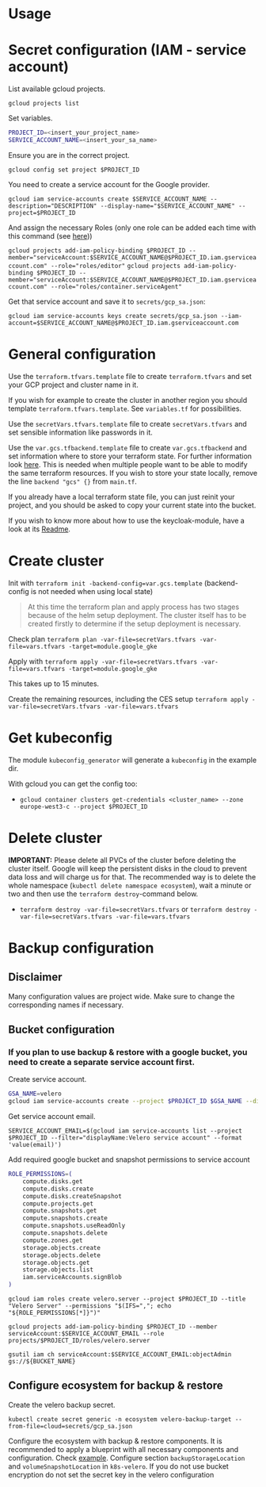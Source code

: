 # Usage

# Secret configuration (IAM - service account)

List available gcloud projects.

`gcloud projects list`

Set variables.

```bash
PROJECT_ID=<insert_your_project_name>
SERVICE_ACCOUNT_NAME=<insert_your_sa_name>
```

Ensure you are in the correct project.

`gcloud config set project $PROJECT_ID`

You need to create a service account for the Google provider.

`gcloud iam service-accounts create $SERVICE_ACCOUNT_NAME --description="DESCRIPTION" --display-name="$SERVICE_ACCOUNT_NAME" --project=$PROJECT_ID`

And assign the necessary Roles (only one role can be added each time with this command (see [here](https://www.googlecloudcommunity.com/gc/Developer-Tools/multiple-role-for-gcloud-iam-service-accounts-add-iam-policy/m-p/686863)))

`gcloud projects add-iam-policy-binding $PROJECT_ID --member="serviceAccount:$SERVICE_ACCOUNT_NAME@$PROJECT_ID.iam.gserviceaccount.com" --role="roles/editor"`
`gcloud projects add-iam-policy-binding $PROJECT_ID --member="serviceAccount:$SERVICE_ACCOUNT_NAME@$PROJECT_ID.iam.gserviceaccount.com" --role="roles/container.serviceAgent"`

Get that service account and save it to `secrets/gcp_sa.json`:

`gcloud iam service-accounts keys create secrets/gcp_sa.json --iam-account=$SERVICE_ACCOUNT_NAME@$PROJECT_ID.iam.gserviceaccount.com`

# General configuration
Use the `terraform.tfvars.template` file to create `terraform.tfvars` and set your GCP project and cluster name in it.

If you wish for example to create the cluster in another region you should template `terraform.tfvars.template`.
See `variables.tf` for possibilities.

Use the `secretVars.tfvars.template` file to create `secretVars.tfvars` and set sensible information like passwords in it.

Use the `var.gcs.tfbackend.template` file to create `var.gcs.tfbackend` and set information where to store your terraform state. For further information look [here](../google_bucket/README.md). 
This is needed when multiple people want to be able to modify the same terraform resources. If you wish to store your state locally, remove the line `backend "gcs" {}` from `main.tf`.

If you already have a local terraform state file, you can just reinit your project, and you should be asked to copy your current state into the bucket.

If you wish to know more about how to use the keycloak-module, have a look at its [Readme](../../../keycloak-client-module).

# Create cluster

Init with `terraform init -backend-config=var.gcs.template` (backend-config is not needed when using local state)

> At this time the terraform plan and apply process has two stages because of the helm setup deployment.
> The cluster itself has to be created firstly to determine if the setup deployment is necessary.

Check plan
`terraform plan -var-file=secretVars.tfvars -var-file=vars.tfvars -target=module.google_gke`

Apply with
`terraform apply -var-file=secretVars.tfvars -var-file=vars.tfvars -target=module.google_gke`

This takes up to 15 minutes.

Create the remaining resources, including the CES setup
`terraform apply -var-file=secretVars.tfvars -var-file=vars.tfvars`

# Get kubeconfig

The module `kubeconfig_generator` will generate a `kubeconfig` in the example dir.

With gcloud you can get the config too:

- `gcloud container clusters get-credentials <cluster_name> --zone europe-west3-c --project $PROJECT_ID`

# Delete cluster

**IMPORTANT:** Please delete all PVCs of the cluster before deleting the cluster itself. Google will keep the persistent
disks in the cloud to prevent data loss and will charge us for that. The recommended way is to delete the whole namespace
(`kubectl delete namespace ecosystem`), wait a minute or two and then use the `terraform destroy`-command below.

- `terraform destroy -var-file=secretVars.tfvars`
  or `terraform destroy -var-file=secretVars.tfvars -var-file=vars.tfvars`

# Backup configuration

## Disclaimer

Many configuration values are project wide. Make sure to change the corresponding names if necessary.


## Bucket configuration

### If you plan to use backup & restore with a google bucket, you need to create a separate service account first.

Create service account.

```bash
GSA_NAME=velero
gcloud iam service-accounts create --project $PROJECT_ID $GSA_NAME --display-name "Velero service account"
```

Get service account email.

`SERVICE_ACCOUNT_EMAIL=$(gcloud iam service-accounts list --project $PROJECT_ID --filter="displayName:Velero service account" --format 'value(email)')`

Add required google bucket and snapshot permissions to service account

```bash
ROLE_PERMISSIONS=(
    compute.disks.get
    compute.disks.create
    compute.disks.createSnapshot
    compute.projects.get
    compute.snapshots.get
    compute.snapshots.create
    compute.snapshots.useReadOnly
    compute.snapshots.delete
    compute.zones.get
    storage.objects.create
    storage.objects.delete
    storage.objects.get
    storage.objects.list
    iam.serviceAccounts.signBlob
)
```

`gcloud iam roles create velero.server --project $PROJECT_ID --title "Velero Server" --permissions "$(IFS=","; echo "${ROLE_PERMISSIONS[*]}")"`

`gcloud projects add-iam-policy-binding $PROJECT_ID --member serviceAccount:$SERVICE_ACCOUNT_EMAIL --role projects/$PROJECT_ID/roles/velero.server`

`gsutil iam ch serviceAccount:$SERVICE_ACCOUNT_EMAIL:objectAdmin gs://${BUCKET_NAME}`

## Configure ecosystem for backup & restore

Create the velero backup secret.

`kubectl create secret generic -n ecosystem velero-backup-target --from-file=cloud=secrets/gcp_sa.json`

Configure the ecosystem with backup & restore components.
It is recommended to apply a blueprint with all necessary components and configuration.
Check [example](example_cluster_resources/full_ces_blueprint_with_gcp_backup.yaml).
Configure section `backupStorageLocation` and `volumeSnapshotLocation` in `k8s-velero`.
If you do not use bucket encryption do not set the secret key in the velero configuration
